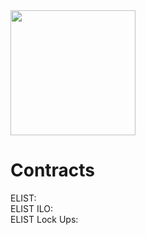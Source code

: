 <img src="https://firebasestorage.googleapis.com/v0/b/e-list-e5622.appspot.com/o/Assets%2FeLT.png?alt=media" width="200" height="200">


# Contracts

ELIST:  
ELIST ILO:  
ELIST Lock Ups:  
